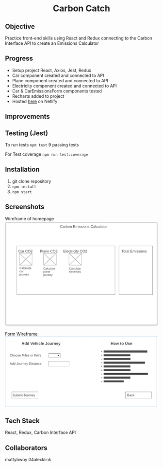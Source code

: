 <h1 align="center">

Carbon Catch

</h1>

## Objective
Practice front-end skills using React and Redux connecting to the Carbon Interface API to create an Emissions Calculator

## Progress
 - Setup project React, Axios, Jest, Redux
 - Car component created and connected to API
 - Plane component created and connected to API
 - Electricity component created and connected to API
 - Car & CarEmissionsForm components tested
 - Recharts added to project
 - Hosted [here](https://60927c341b0e2ade3bc01b95--suspicious-perlman-b5fa2d.netlify.app/) on Netlify  

## Improvements

## Testing (Jest)
To run tests `npm test`
9 passing tests

For Test coverage `npm run test:coverage`


## Installation

1. git clone repository
2. `npm install`
3. `npm start`

## Screenshots
Wireframe of homepage
![Wireframe1](./src/images/Wireframe1.png)

Form Wireframe
![Wireframe2](./src/images/Wireframe2.png)

## Tech Stack

React, Redux, Carbon Interface API

## Collaborators
mattybwoy
04alexklink